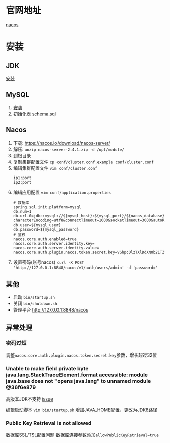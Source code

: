 # 官网地址
[nacos](https://nacos.io/)
# 安装

## JDK
[安装](../../base/JDK安装.md)

## MySQL
1. [安装](../mysql/README.md)
2. 初始化表 [schema.sql](https://github.com/alibaba/nacos/blob/master/distribution/conf/mysql-schema.sql)

## Nacos

1. 下载: https://nacos.io/download/nacos-server/
2. 解压: ```unzip nacos-server-2.4.1.zip -d /opt/module/```
3. 到根目录
4. 复制集群配置文件 ```cp conf/cluster.conf.example conf/cluster.conf```
5. 编辑集群配置文件 ```vim conf/cluster.conf```
    ```
   ip1:port
   ip2:port
   ```
6. 编辑应用配置 ```vim conf/application.properties```
    ```
    # 数据库
    spring.sql.init.platform=mysql
    db.num=1
    db.url.0=jdbc:mysql://${mysql_host}:${mysql_port}/${nacos_database}?characterEncoding=utf8&connectTimeout=1000&socketTimeout=3000&autoReconnect=true&allowPublicKeyRetrieval=true
    db.user=${mysql_user}
    db.password=${mysql_password}
    # 鉴权
    nacos.core.auth.enabled=true
    nacos.core.auth.server.identity.key=
    nacos.core.auth.server.identity.value=
    nacos.core.auth.plugin.nacos.token.secret.key=VGhpc0lzTXlDdXN0b21TZWNyZXRLZXkwMTIzNDU2Nzg=
   ```
7. 设置密码(账号nacos) ```curl -X POST 'http://127.0.0.1:8848/nacos/v1/auth/users/admin' -d 'password='```

## 其他
- 启动 ```bin/startup.sh```
- 关闭 ```bin/shutdown.sh```
- 管理平台 http://127.0.0.1:8848/nacos

## 异常处理
### 密码过短
调整`nacos.core.auth.plugin.nacos.token.secret.key`参数，增长超过32位

### Unable to make field private byte java.lang.StackTraceElement.format accessible: module java.base does not "opens java.lang" to unnamed module @36f6e879
高版本JDK不支持
[issue](https://github.com/alibaba/nacos/issues/12498)

编辑启动脚本 `vim bin/startup.sh` 增加JAVA_HOME配置，更改为JDK8路径

### Public Key Retrieval is not allowed
数据库SSL/TSL配置问题
数据库连接参数添加`allowPublicKeyRetrieval=true`